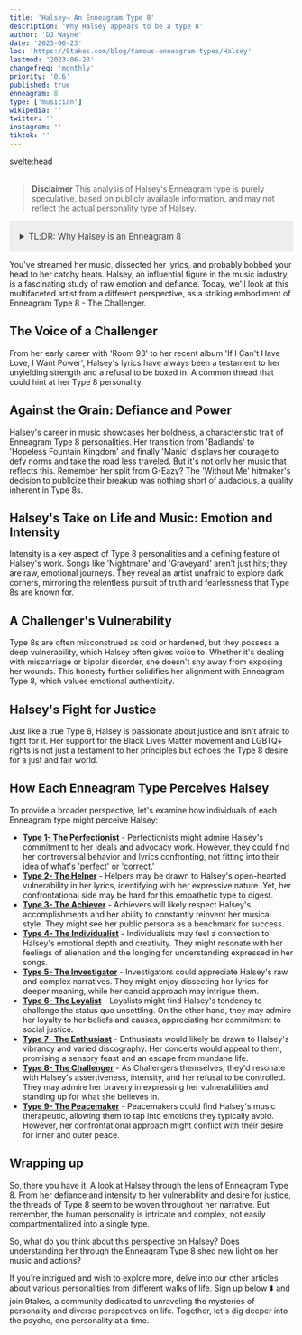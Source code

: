 ```yaml
---
title: 'Halsey– An Enneagram Type 8'
description: 'Why Halsey appears to be a type 8'
author: 'DJ Wayne'
date: '2023-06-23'
loc: 'https://9takes.com/blog/famous-enneagram-types/Halsey'
lastmod: '2023-06-23'
changefreq: 'monthly'
priority: '0.6'
published: true
enneagram: 8
type: ['musician']
wikipedia: ''
twitter: ''
instagram: ''
tiktok: ''
---
```


<!-- notes:
Halsey songs
Halsey tour
Halsey album
Halsey lyrics
Halsey concert
Halsey music
Halsey new album
Halsey and G-Eazy
Halsey Badlands
Halsey Manic
Halsey Without Me
Halsey Nightmare
Halsey Graveyard
Halsey Hopeless Fountain Kingdom
Halsey Room 93
Halsey If I Can't Have Love, I Want Power
Halsey discography
Halsey Spotify
Halsey YouTube
Halsey Instagram -->

<svelte:head>

<meta property="og:image" content="https://9takes.com/types/8s/Halsey.webp" />
  <link rel="canonical" href="https://9takes.com/blog/famous-enneagram-types/Halsey">
</svelte:head>

<script>
	import  PopCard  from "../../../lib/components/atoms/PopCard.svelte";
</script>
<div
	style="display: flex;
    justify-content: center;
    margin: 1rem 0;
	"
>
	<PopCard
		image={`/types/8s/${'Halsey'}.webp`}
		showIcon={false}
		displayText="Halsey"
		subtext=""
	/>
</div>

> **Disclaimer** This analysis of Halsey's Enneagram type is purely speculative, based on publicly available information, and may not reflect the actual personality type of Halsey.

<details>
<summary class="accordion">TL;DR: Why Halsey is an Enneagram 8</summary>
<div class="panel">
<ul>
<li>Halsey, a force to reckon with in the music industry, embodies Enneagram Type 8, The Challenger. Her music, spanning from 'Room 93' to 'If I Can't Have Love, I Want Power', underlines her strong will and defiance, integral to Type 8 personality traits. She refuses to be confined, exhibiting the courage typical of Type 8s.
</li>
<li>Diving deeper into Halsey's psyche reveals an intense emotional landscape, characteristic of Type 8s. Her songs like 'Nightmare' and 'Graveyard' are not merely hits but express her emotional journeys. She's unafraid of exploring dark corners, resonating with Type 8s relentless pursuit of truth and fearlessness.
</li>
<li>Halsey's life hasn't been without controversy, particularly her publicized split from G-Eazy. While it may be viewed negatively, this audacity might be linked to a Type 8's childhood wounds or core fear - the fear of being controlled by others. This allows us to view her actions empathetically, understanding them as attempts to maintain control and avoid vulnerability.
</li>
<li>Halsey's core motivation, much like Type 8s, is to protect herself and those around her from injustice. Whether it's her support for the Black Lives Matter movement or LGBTQ+ rights, her actions are driven by a desire for a fair world. Her commitment to justice is a manifestation of the Type 8's desire to wield their power in service of a greater good.
</li>
</ul>
  </div>
</details>

<p class="firstLetter">You've streamed her music, dissected her lyrics, and probably bobbed your head to her catchy beats. Halsey, an influential figure in the music industry, is a fascinating study of raw emotion and defiance. Today, we'll look at this multifaceted artist from a different perspective, as a striking embodiment of Enneagram Type 8 - The Challenger.</p>

## The Voice of a Challenger

From her early career with 'Room 93' to her recent album 'If I Can't Have Love, I Want Power', Halsey's lyrics have always been a testament to her unyielding strength and a refusal to be boxed in. A common thread that could hint at her Type 8 personality.

## Against the Grain: Defiance and Power

Halsey's career in music showcases her boldness, a characteristic trait of Enneagram Type 8 personalities. Her transition from 'Badlands' to 'Hopeless Fountain Kingdom' and finally 'Manic' displays her courage to defy norms and take the road less traveled. But it's not only her music that reflects this. Remember her split from G-Eazy? The 'Without Me' hitmaker's decision to publicize their breakup was nothing short of audacious, a quality inherent in Type 8s.

## Halsey's Take on Life and Music: Emotion and Intensity

Intensity is a key aspect of Type 8 personalities and a defining feature of Halsey's work. Songs like 'Nightmare' and 'Graveyard' aren't just hits; they are raw, emotional journeys. They reveal an artist unafraid to explore dark corners, mirroring the relentless pursuit of truth and fearlessness that Type 8s are known for.

## A Challenger's Vulnerability

Type 8s are often misconstrued as cold or hardened, but they possess a deep vulnerability, which Halsey often gives voice to. Whether it's dealing with miscarriage or bipolar disorder, she doesn't shy away from exposing her wounds. This honesty further solidifies her alignment with Enneagram Type 8, which values emotional authenticity.

## Halsey's Fight for Justice

Just like a true Type 8, Halsey is passionate about justice and isn't afraid to fight for it. Her support for the Black Lives Matter movement and LGBTQ+ rights is not just a testament to her principles but echoes the Type 8 desire for a just and fair world.

## How Each Enneagram Type Perceives Halsey

To provide a broader perspective, let's examine how individuals of each Enneagram type might perceive Halsey:

- **[Type 1- The Perfectionist](/blog/enneagram/enneagram-type-1)** - Perfectionists might admire Halsey's commitment to her ideals and advocacy work. However, they could find her controversial behavior and lyrics confronting, not fitting into their idea of what's 'perfect' or 'correct.'
- **[Type 2- The Helper](/blog/enneagram/enneagram-type-2)** - Helpers may be drawn to Halsey's open-hearted vulnerability in her lyrics, identifying with her expressive nature. Yet, her confrontational side may be hard for this empathetic type to digest.
- **[Type 3- The Achiever](/blog/enneagram/enneagram-type-3)** - Achievers will likely respect Halsey's accomplishments and her ability to constantly reinvent her musical style. They might see her public persona as a benchmark for success.
- **[Type 4- The Individualist](/blog/enneagram/enneagram-type-4)** - Individualists may feel a connection to Halsey's emotional depth and creativity. They might resonate with her feelings of alienation and the longing for understanding expressed in her songs.
- **[Type 5- The Investigator](/blog/enneagram/enneagram-type-5)** - Investigators could appreciate Halsey's raw and complex narratives. They might enjoy dissecting her lyrics for deeper meaning, while her candid approach may intrigue them.
- **[Type 6- The Loyalist](/blog/enneagram/enneagram-type-6)** - Loyalists might find Halsey's tendency to challenge the status quo unsettling. On the other hand, they may admire her loyalty to her beliefs and causes, appreciating her commitment to social justice.
- **[Type 7- The Enthusiast](/blog/enneagram/enneagram-type-7)** - Enthusiasts would likely be drawn to Halsey's vibrancy and varied discography. Her concerts would appeal to them, promising a sensory feast and an escape from mundane life.
- **[Type 8- The Challenger](/blog/enneagram/enneagram-type-8)** - As Challengers themselves, they'd resonate with Halsey's assertiveness, intensity, and her refusal to be controlled. They may admire her bravery in expressing her vulnerabilities and standing up for what she believes in.
- **[Type 9- The Peacemaker](/blog/enneagram/enneagram-type-9)** - Peacemakers could find Halsey's music therapeutic, allowing them to tap into emotions they typically avoid. However, her confrontational approach might conflict with their desire for inner and outer peace.

## Wrapping up

So, there you have it. A look at Halsey through the lens of Enneagram Type 8. From her defiance and intensity to her vulnerability and desire for justice, the threads of Type 8 seem to be woven throughout her narrative. But remember, the human personality is intricate and complex, not easily compartmentalized into a single type.

So, what do you think about this perspective on Halsey? Does understanding her through the Enneagram Type 8 shed new light on her music and actions?

If you're intrigued and wish to explore more, delve into our other articles about various personalities from different walks of life. Sign up below ⬇️ and join 9takes, a community dedicated to unraveling the mysteries of personality and diverse perspectives on life. Together, let's dig deeper into the psyche, one personality at a time.

<div>
<script type="application/ld+json">
	{
  "@graph": [
    {
      "@type": "http://schema.org/Article",
      "http://schema.org/articleBody": "The article dives deep into Halsey's personality from the Enneagram Type 8 perspective. Halsey's resilience, boldness, and her advocacy for societal issues reflect the characteristics of Type 8. The discussion explores Halsey's music, inner world, her public controversies, and how these aspects can be traced back to her core Type 8 motivation.",
      "http://schema.org/author": {
        "@type": "http://schema.org/Person",
        "http://schema.org/name": "DJ Wayne"
      },
      "http://schema.org/dateModified": {
        "@type": "http://schema.org/Date",
        "@value": "2023-06-23"
      },
      "http://schema.org/datePublished": {
        "@type": "http://schema.org/Date",
        "@value": "2023-06-23"
      },
      "http://schema.org/description": "This blog post delves into why Halsey may be an Enneagram Type 8. The discussion covers her personality traits, her motivations, her internal world, the controversies she's navigated, and how these aspects tie into the core attributes of a Type 8.",
      "http://schema.org/headline": "Understanding Halsey: A Deep Dive into Her Enneagram Type 8 Personality",
      "http://schema.org/image": {
        "@type": "http://schema.org/ImageObject",
        "http://schema.org/height": 800,
        "http://schema.org/url": {
          "@id": "https://9takes.com/types/8s/Halsey.webp"
        },
        "http://schema.org/width": 1200
      },
      "http://schema.org/mainEntityOfPage": {
        "@id": "https://9takes.com/blog/famous-enneagram-types/Halsey",
        "@type": "http://schema.org/WebPage"
      },
      "http://schema.org/mentions": {
        "@type": "http://schema.org/Person",
        "http://schema.org/name": "Halsey",
        "http://schema.org/sameAs": [
          {
            "@id": "https://en.wikipedia.org/wiki/Halsey_(singer)"
          },
          {
            "@id": "https://twitter.com/halsey"
          },
          {
            "@id": "https://www.instagram.com/iamhalsey/"
          },
          {
            "@id": "https://www.tiktok.com/@halsey"
          }
        ]
      },
      "http://schema.org/publisher": {
        "@type": "http://schema.org/Organization",
        "http://schema.org/logo": {
          "@type": "http://schema.org/ImageObject",
          "http://schema.org/height": 60,
          "http://schema.org/url": {
            "@id": "https://9takes.com/brand/darkRubix.png"
          },
          "http://schema.org/width": 600
        },
        "http://schema.org/name": "9takes"
      }
    },
    {
      "@type": "http://schema.org/FAQPage",
      "http://schema.org/mainEntity": [
        {
          "@type": "http://schema.org/Question",
          "http://schema.org/acceptedAnswer": {
            "@type": "http://schema.org/Answer",
            "http://schema.org/text": "Halsey's authenticity, resilience, and tendency to challenge the status quo are reflective of her Enneagram Type 8 characteristics. Her bold lyrics, advocacy for marginalized groups, and her ability to navigate public controversies demonstrate her Type 8 traits."
          },
          "http://schema.org/name": "Why is Halsey considered an Enneagram Type 8?"
        },
        {
          "@type": "http://schema.org/Question",
          "http://schema.org/acceptedAnswer": {
            "@type": "http://schema.org/Answer",
            "http://schema.org/text": "Halsey's distinct musical style, her impact in the music industry, and her advocacy for societal issues exemplify her Type 8 traits. Her courage in expressing her vulnerabilities and standing up for her beliefs reflect the strengths and growth potential of Type 8 individuals."
          },
          "http://schema.org/name": "What are some examples of Halsey's Type 8 characteristics?"
        }
      ]
    }
  ]
}
</script>
</div>

<style lang="scss">
  .accordion {
    background-color: #eee;
    color: #444;
    cursor: pointer;
    padding: 18px;
    border: none;
    text-align: left;
    outline: none;
    font-size: 15px;
    transition: 0.4s;
  }

  .accordion:hover {
    background-color: var(--color-theme-purple-v);
    color: var(--color-theme-purple);
  }

  /*.panel:hover {

    background-color: #ccc;

}*/

  .panel {
    padding: 18px;
    /*display: none;*/
    background-color: white;
    overflow: hidden;

  }
</style>
